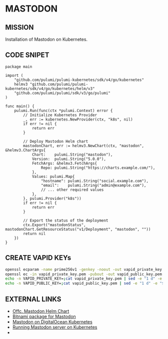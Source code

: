 MASTODON
========


MISSION
-------

Installation of Mastodon on Kubernetes.


CODE SNIPET
-----------

```golang
package main

import (
	"github.com/pulumi/pulumi-kubernetes/sdk/v4/go/kubernetes"
	helmv3 "github.com/pulumi/pulumi-kubernetes/sdk/v4/go/kubernetes/helm/v3"
	"github.com/pulumi/pulumi/sdk/v3/go/pulumi"
)

func main() {
	pulumi.Run(func(ctx *pulumi.Context) error {
		// Initialize Kubernetes Provider
		_, err := kubernetes.NewProvider(ctx, "k8s", nil)
		if err != nil {
			return err
		}

		// Deploy Mastodon Helm chart
		mastodonChart, err := helmv3.NewChart(ctx, "mastodon", &helmv3.ChartArgs{
			Chart:    pulumi.String("mastodon"),
			Version:  pulumi.String("5.0.0"),
			FetchArgs: &helmv3.FetchArgs{
				Repo: pulumi.String("https://charts.example.com/"),
			},
			Values: pulumi.Map{
				"hostname": pulumi.String("social.example.com"),
				"email":    pulumi.String("admin@example.com"),
				// ... other required values
			},
		}, pulumi.Provider("k8s"))
		if err != nil {
			return err
		}

		// Export the status of the deployment
		ctx.Export("mastodonStatus", mastodonChart.GetResourceStatus("v1/Deployment", "mastodon", ""))
		return nil
	})
}
```

CREATE VAPID KEYs
-----------------

```bash
openssl ecparam -name prime256v1 -genkey -noout -out vapid_private_key.pem
openssl ec -in vapid_private_key.pem -pubout -out vapid_public_key.pem
echo -n VAPID_PRIVATE_KEY=;cat vapid_private_key.pem | sed -e "1 d" -e "$ d" | tr -d "\n"; echo
echo -n VAPID_PUBLIC_KEY=;cat vapid_public_key.pem | sed -e "1 d" -e "$ d" | tr -d "\n"; echo

```


EXTERNAL LINKS
--------------

- [Offc. Mastodon Helm Chart](https://github.com/mastodon/chart)
- [Bitnami package for Mastodon](https://github.com/bitnami/charts/tree/main/bitnami/mastodon/)
- [Mastodon on DigitalOcean Kubernetes](https://docs.digitalocean.com/developer-center/mastodon-on-digitalocean-kubernetes/)
- [Running Mastodon server on Kubernetes](https://softwaremill.com/running-mastodon-server-on-kubernetes/)
-
